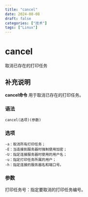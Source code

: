 ```yaml
---
title: "cancel"
date: 2024-08-08
draft: false
categories: ["技术"]
tags: ["Linux"]
---
```

cancel
===

取消已存在的打印任务

## 补充说明

**cancel命令** 用于取消已存在的打印任务。

###  语法

```shell
cancel(选项)(参数)
```

###  选项

```shell
-a：取消所有打印任务；
-E：当连接到服务器时强制使用加密；
-U：指定连接服务器时使用的用户名；
-u：指定打印任务所属的用户；
-h：指定连接的服务器名和端口号。
```

###  参数

打印任务号：指定要取消的打印任务编号。



